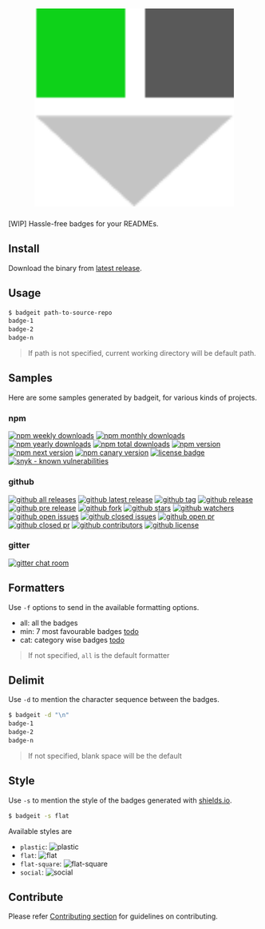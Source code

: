 <h1 align="center">
<img width="400" src="https://raw.githubusercontent.com/scriptnull/badgeit/master/art.png" />
</h1>

[WIP] Hassle-free badges for your READMEs.

## Install
Download the binary from [latest release](https://github.com/scriptnull/badgeit/releases).

## Usage
```bash
$ badgeit path-to-source-repo
badge-1
badge-2
badge-n
```

> If path is not specified, current working directory will be default path.

## Samples
Here are some samples generated by badgeit, for various kinds of projects.
### npm
[![npm weekly downloads](https://img.shields.io/npm/dw/express.svg)](https://npmjs.com/package/express) [![npm monthly downloads](https://img.shields.io/npm/dm/express.svg)](https://npmjs.com/package/express) [![npm yearly downloads](https://img.shields.io/npm/dy/express.svg)](https://npmjs.com/package/express) [![npm total downloads](https://img.shields.io/npm/dt/express.svg)](https://npmjs.com/package/express) [![npm version](https://img.shields.io/npm/v/express.svg)](https://npmjs.com/package/express) [![npm next version](https://img.shields.io/npm/v/express/next.svg)](https://npmjs.com/package/express) [![npm canary version](https://img.shields.io/npm/v/express/canary.svg)](https://npmjs.com/package/express) [![license badge](https://img.shields.io/npm/l/express.svg)](https://npmjs.com/package/express) [![snyk - known vulnerabilities](https://snyk.io/test/npm/express/badge.svg)](https://snyk.io/test/npm/express)

### github
[![github all releases](https://img.shields.io/github/downloads/atom/atom/total.svg)](https://github.com/atom/atom) [![github latest release](https://img.shields.io/github/downloads/atom/atom/latest/total.svg)](https://github.com/atom/atom) [![github tag](https://img.shields.io/github/tag/atom/atom.svg)](https://github.com/atom/atom) [![github release](https://img.shields.io/github/release/atom/atom.svg)](https://github.com/atom/atom) [![github pre release](https://img.shields.io/github/release/atom/atom/all.svg)](https://github.com/atom/atom) [![github fork](https://img.shields.io/github/forks/atom/atom.svg?style=social&label=Fork)](https://github.com/atom/atom) [![github stars](https://img.shields.io/github/stars/atom/atom.svg?style=social&label=Star)](https://github.com/atom/atom) [![github watchers](https://img.shields.io/github/watchers/atom/atom.svg?style=social&label=Watch)](https://github.com/atom/atom) [![github open issues](https://img.shields.io/github/issues/atom/atom.svg)](https://github.com/atom/atom) [![github closed issues](https://img.shields.io/github/issues-closed/atom/atom.svg)](https://github.com/atom/atom) [![github open pr](https://img.shields.io/github/issues-pr/atom/atom.svg)](https://github.com/atom/atom) [![github closed pr](https://img.shields.io/github/issues-pr-closed/atom/atom.svg)](https://github.com/atom/atom) [![github contributors](https://img.shields.io/github/contributors/atom/atom.svg)](https://github.com/atom/atom) [![github license](https://img.shields.io/github/license/atom/atom.svg)](https://github.com/atom/atom)

### gitter
[![gitter chat room](https://badges.gitter.im/scriptnull/badgeit.svg)](https://gitter.im/scriptnull/badgeit)

## Formatters
Use `-f` options to send in the available formatting options.

- all: all the badges
- min: 7 most favourable badges [todo](https://github.com/scriptnull/badgeit/issues/9)
- cat: category wise badges [todo](https://github.com/scriptnull/badgeit/issues/10)

> If not specified, `all` is the default formatter

## Delimit
Use `-d` to mention the character sequence between the badges.

```bash
$ badgeit -d "\n"
badge-1
badge-2
badge-n
```

> If not specified, blank space will be the default

## Style
Use `-s` to mention the style of the badges generated with [shields.io](http://shields.io/).

```bash
$ badgeit -s flat
```

Available styles are
- `plastic`: ![plastic](https://img.shields.io/badge/style-plastic-green.svg?style=plastic)
- `flat`: ![flat](https://img.shields.io/badge/style-flat-green.svg?style=flat)
- `flat-square`:  ![flat-square](https://img.shields.io/badge/style-flat--squared-green.svg?style=flat-square)
- `social`: ![social](https://img.shields.io/badge/style-social-green.svg?style=social)

## Contribute
Please refer [Contributing section](https://github.com/scriptnull/badgeit/blob/master/CONTRIBUTING.md) for guidelines on contributing.